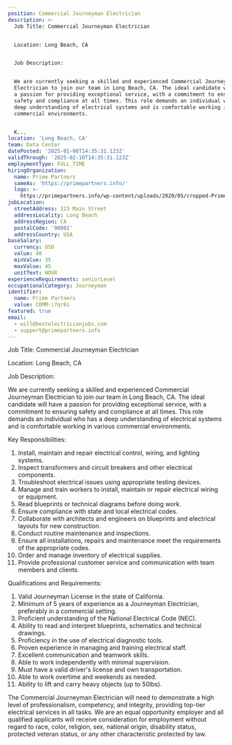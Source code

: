```yaml
---
position: Commercial Journeyman Electrician
description: >-
  Job Title: Commercial Journeyman Electrician


  Location: Long Beach, CA


  Job Description:


  We are currently seeking a skilled and experienced Commercial Journeyman
  Electrician to join our team in Long Beach, CA. The ideal candidate will have
  a passion for providing exceptional service, with a commitment to ensuring
  safety and compliance at all times. This role demands an individual who has a
  deep understanding of electrical systems and is comfortable working in various
  commercial environments.


  K...
location: 'Long Beach, CA'
team: Data Center
datePosted: '2025-01-06T14:35:31.123Z'
validThrough: '2025-02-10T14:35:31.123Z'
employmentType: FULL_TIME
hiringOrganization:
  name: Prime Partners
  sameAs: 'https://primepartners.info/'
  logo: >-
    https://primepartners.info/wp-content/uploads/2020/05/cropped-Prime-Partners-Logo-NO-BG-1-1.png
jobLocation:
  streetAddress: 123 Main Street
  addressLocality: Long Beach
  addressRegion: CA
  postalCode: '90802'
  addressCountry: USA
baseSalary:
  currency: USD
  value: 40
  minValue: 35
  maxValue: 45
  unitText: HOUR
experienceRequirements: seniorLevel
occupationalCategory: Journeyman
identifier:
  name: Prime Partners
  value: COMM-i7qr6i
featured: true
email:
  - will@bestelectricianjobs.com
  - support@primepartners.info
---
```




Job Title: Commercial Journeyman Electrician

Location: Long Beach, CA

Job Description:

We are currently seeking a skilled and experienced Commercial Journeyman Electrician to join our team in Long Beach, CA. The ideal candidate will have a passion for providing exceptional service, with a commitment to ensuring safety and compliance at all times. This role demands an individual who has a deep understanding of electrical systems and is comfortable working in various commercial environments.

Key Responsibilities:

1. Install, maintain and repair electrical control, wiring, and lighting systems.
2. Inspect transformers and circuit breakers and other electrical components.
3. Troubleshoot electrical issues using appropriate testing devices.
4. Manage and train workers to install, maintain or repair electrical wiring or equipment.
5. Read blueprints or technical diagrams before doing work.
6. Ensure compliance with state and local electrical codes.
7. Collaborate with architects and engineers on blueprints and electrical layouts for new construction.
8. Conduct routine maintenance and inspections.
9. Ensure all installations, repairs and maintenance meet the requirements of the appropriate codes.
10. Order and manage inventory of electrical supplies.
11. Provide professional customer service and communication with team members and clients.

Qualifications and Requirements:

1. Valid Journeyman License in the state of California.
2. Minimum of 5 years of experience as a Journeyman Electrician, preferably in a commercial setting.
3. Proficient understanding of the National Electrical Code (NEC).
4. Ability to read and interpret blueprints, schematics and technical drawings.
5. Proficiency in the use of electrical diagnostic tools.
6. Proven experience in managing and training electrical staff.
7. Excellent communication and teamwork skills.
8. Able to work independently with minimal supervision.
9. Must have a valid driver's license and own transportation.
10. Able to work overtime and weekends as needed.
11. Ability to lift and carry heavy objects (up to 50lbs).

The Commercial Journeyman Electrician will need to demonstrate a high level of professionalism, competency, and integrity, providing top-tier electrical services in all tasks. We are an equal opportunity employer and all qualified applicants will receive consideration for employment without regard to race, color, religion, sex, national origin, disability status, protected veteran status, or any other characteristic protected by law.

